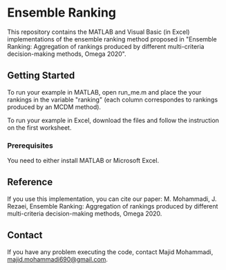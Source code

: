 # Ensemble Ranking

This repository contains the MATLAB and Visual Basic (in Excel) implementations of the ensemble ranking method proposed in "Ensemble Ranking: Aggregation of rankings produced by different multi-criteria decision-making methods, Omega 2020".

## Getting Started

To run your example in MATLAB, open run_me.m and place the your rankings in the variable "ranking" (each column correspondes to rankings produced by an MCDM method).

To run your example in Excel, download the files and follow the instruction on the first worksheet.


### Prerequisites

You need to either install MATLAB or Microsoft Excel. 


## Reference

If you use this implementation, you can cite our paper:
M. Mohammadi, J. Rezaei, Ensemble Ranking: Aggregation of rankings produced by different multi-criteria decision-making methods, Omega 2020.

## Contact

If you have any problem executing the code, contact Majid Mohammadi, majid.mohammadi690@gmail.com.
